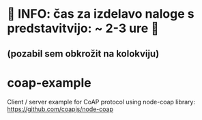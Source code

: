 # :triangular_flag_on_post:	INFO: čas za izdelavo naloge s predstavitvijo: ~ 2-3 ure :triangular_flag_on_post:	
## (pozabil sem obkrožit na kolokviju)

# coap-example
Client / server example for CoAP protocol using node-coap library: https://github.com/coapjs/node-coap
